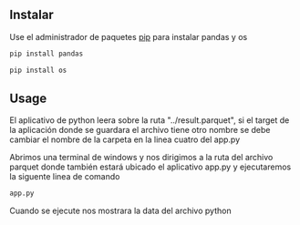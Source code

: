 ## Instalar 

Use el administrador de paquetes [pip](https://pip.pypa.io/en/stable/) para instalar pandas y os

```bash
pip install pandas
```
```bash
pip install os
```

## Usage

El aplicativo de python leera sobre la ruta "../result.parquet", si el target de la aplicación donde se guardara el archivo tiene otro nombre se debe cambiar el nombre de la carpeta en la linea cuatro del app.py

Abrimos una terminal de windows y nos dirigimos a la ruta del archivo parquet donde también estará ubicado el aplicativo app.py y ejecutaremos la siguente linea de comando

```bash
app.py
```

Cuando se ejecute nos mostrara la data del archivo python
